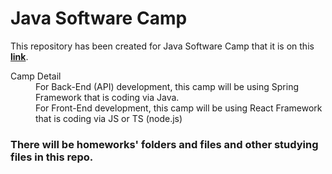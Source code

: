 # Java Software Camp

This repository has been created for Java Software Camp that it is on this **[link](https://www.kodlama.io/p/yazilim-gelistirici-yetistirme-kampi2)**.

<dl>
  <dt>Camp Detail</dt>
  <dd>For Back-End (API) development, this camp will be using Spring Framework that is coding via Java.</dd>
  <dd>For Front-End development, this camp will be using React Framework that is coding via JS or TS (node.js)</dd>
</dl>

### There will be homeworks' folders and files and other studying files in this repo.